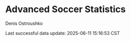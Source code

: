 # Advanced Soccer Statistics
Denis Ostroushko

<!-- gfm -->

Last successful data update: 2025-06-11 15:16:53 CST

